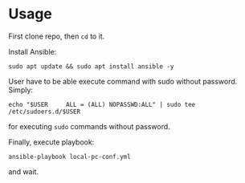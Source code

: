 # Usage

First clone repo, then `cd` to it.

Install Ansible:
```
sudo apt update && sudo apt install ansible -y
```

User have to be able execute command with sudo without password. Simply:
```
echo "$USER		ALL = (ALL) NOPASSWD:ALL" | sudo tee /etc/sudoers.d/$USER
```
for executing `sudo` commands without password.

Finally, execute playbook:
```
ansible-playbook local-pc-conf.yml
```
and wait.
